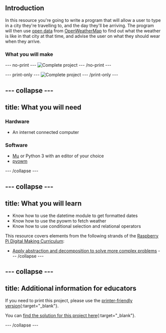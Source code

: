 ## Introduction

In this resource you're going to write a program that will allow a user to type in a city they're travelling to, and the day they'll be arriving. The program will then use [open data](https://en.wikipedia.org/wiki/Open_data) from [OpenWeatherMap](http://openweathermap.org/api) to find out what the weather is like in that city at that time, and advise the user on what they should wear when they arrive.

### What you will make

--- no-print ---
![Complete project](images/finished.gif)
--- /no-print ---

--- print-only ---
![Complete project](images/finished.png)
--- /print-only ---

--- collapse ---
---
title: What you will need
---
### Hardware

+ An internet connected computer

### Software

- [Mu](https://codewith.mu/) or Python 3 with an editor of your choice
- [pyowm](https://github.com/csparpa/pyowm)

--- /collapse ---

--- collapse ---
---
title: What you will learn
---
- Know how to use the datetime module to get formatted dates
- Know how to use the pyowm to fetch weather
- Know how to use conditional selection and relational operators

This resource covers elements from the following strands of the [Raspberry Pi Digital Making Curriculum](https://www.raspberrypi.org/curriculum/):

- [Apply abstraction and decomposition to solve more complex problems](https://www.raspberrypi.org/curriculum/programming/developer)
--- /collapse ---

--- collapse ---
---
title: Additional information for educators
---

If you need to print this project, please use the [printer-friendly version](https://projects.raspberrypi.org/en/projects/dress-for-the-weather/print){:target="_blank"}.

You can [find the solution for this project here](http://rpf.io/p/en/dress-for-the-weather-get){:target="_blank"}.

--- /collapse ---
